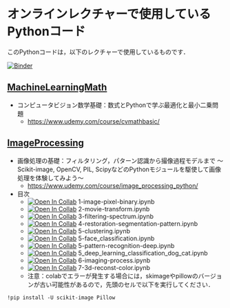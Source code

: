 # オンラインレクチャーで使用しているPythonコード

このPythonコードは，以下のレクチャーで使用しているものです．

[![Binder](https://mybinder.org/badge_logo.svg)](https://mybinder.org/v2/gh/tttamaki/lecture_code.git/main)

## [MachineLearningMath](MachineLearningMath)

- コンピュータビジョン数学基礎：数式とPythonで学ぶ最適化と最小二乗問題
  - https://www.udemy.com/course/cvmathbasic/

## [ImageProcessing](ImageProcessing)

- 画像処理の基礎：フィルタリング，パターン認識から撮像過程モデルまで 〜Scikit-image, OpenCV, PIL, ScipyなどのPythonモジュールを駆使して画像処理を体験してみよう〜
  - https://www.udemy.com/course/image_processing_python/
- 目次
  - [![Open In Collab](https://colab.research.google.com/assets/colab-badge.svg)](https://colab.research.google.com/github//tttamaki/lecture_code/blob/main/ImageProcessing/1-image-pixel-binary.ipynb) 1-image-pixel-binary.ipynb
  - [![Open In Collab](https://colab.research.google.com/assets/colab-badge.svg)](https://colab.research.google.com/github//tttamaki/lecture_code/blob/main/ImageProcessing/2-movie-transform.ipynb) 2-movie-transform.ipynb
  - [![Open In Collab](https://colab.research.google.com/assets/colab-badge.svg)](https://colab.research.google.com/github//tttamaki/lecture_code/blob/main/ImageProcessing/3-filtering-spectrum.ipynb) 3-filtering-spectrum.ipynb
  - [![Open In Collab](https://colab.research.google.com/assets/colab-badge.svg)](https://colab.research.google.com/github//tttamaki/lecture_code/blob/main/ImageProcessing/4-restoration-segmentation-pattern.ipynb) 4-restoration-segmentation-pattern.ipynb
  - [![Open In Collab](https://colab.research.google.com/assets/colab-badge.svg)](https://colab.research.google.com/github//tttamaki/lecture_code/blob/main/ImageProcessing/5-clustering.ipynb) 5-clustering.ipynb
  - [![Open In Collab](https://colab.research.google.com/assets/colab-badge.svg)](https://colab.research.google.com/github//tttamaki/lecture_code/blob/main/ImageProcessing/5-face_classification.ipynb) 5-face_classification.ipynb
  - [![Open In Collab](https://colab.research.google.com/assets/colab-badge.svg)](https://colab.research.google.com/github//tttamaki/lecture_code/blob/main/ImageProcessing/5-pattern-recognition-deep.ipynb) 5-pattern-recognition-deep.ipynb
  - [![Open In Collab](https://colab.research.google.com/assets/colab-badge.svg)](https://colab.research.google.com/github//tttamaki/lecture_code/blob/main/ImageProcessing/5_deep_learning_classification_dog_cat.ipynb) 5_deep_learning_classification_dog_cat.ipynb
  - [![Open In Collab](https://colab.research.google.com/assets/colab-badge.svg)](https://colab.research.google.com/github//tttamaki/lecture_code/blob/main/ImageProcessing/6-imaging-process.ipynb) 6-imaging-process.ipynb
  - [![Open In Collab](https://colab.research.google.com/assets/colab-badge.svg)](https://colab.research.google.com/github//tttamaki/lecture_code/blob/main/ImageProcessing/7-3d-reconst-color.ipynb) 7-3d-reconst-color.ipynb
  - 注意：colabでエラーが発生する場合には，skimageやpillowのバージョンが古い可能性があるので，先頭のセルで以下を実行してください．
```
!pip install -U scikit-image Pillow
```
